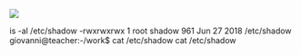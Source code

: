 ![](Maszyny/Linux/Teacher/Pasted%20image%2020210915150044.png)

is -al /etc/shadow
-rwxrwxrwx 1 root shadow 961 Jun 27 2018 /etc/shadow
giovanni@teacher:-/work$ cat /etc/shadow
cat /etc/shadow
